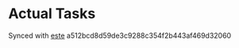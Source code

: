 # Actual Tasks

Synced with [este](https://github.com/este/este) a512bcd8d59de3c9288c354f2b443af469d32060
